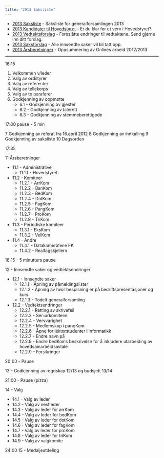 ```yaml
---
title: "2013 Saksliste"
---
```


* [2013 Saksliste](/wiki/online/generalforsamlingen/2013/saksliste) - Saksliste for generalforsamlingen 2013
* [2013 Kandidater til Hovedstyret](/wiki/online/generalforsamlingen/2013/valg) - Er du klar for et verv i Hovedstyret?
* [2013 Vedtektsforslag](/wiki/online/generalforsamlingen/2013/vedteksforslag) - Foreslåtte endringer til vedtektene. Send gjerne inn ditt forslag.
* [2013 Saksforslag](/wiki/online/generalforsamlingen/2013/saksforslag) - Alle innsendte saker vil bli tatt opp.
* [2013 Årsberetninger](/wiki/online/generalforsamlingen/2013/aarsberetninger) - Oppsummering av Onlines arbeid 2012/2013

---

16:15

1. Velkommen v/leder
2. Valg av ordstyrer
3. Valg av referenter
4. Valg av tellekorps
5. Valg av to paraferer
6. Godkjenning av oppmøtte
    * 6.1 - Godkjenning av gjester
    * 6.2 - Godkjenning av talerett
    * 6.3 - Godkjenning av stemmeberettigede

17:00 pause - 5 min

7 Godkjenning av referat fra 16.april 2012
8 Godkjenning av innkalling
9 Godkjenning av saksliste
10 Dagsorden

17:35

11 Årsberetninger
* 11.1 - Administrative
    * 11.1.1 - Hovedstyret
* 11.2 - Komiteer
    * 11.2.1 - ArrKom
    * 11.2.2 - BanKom
    * 11.2.3 - BedKom
    * 11.2.4 - DotKom
    * 11.2.5 - FagKom
    * 11.2.6 - PangKom
    * 11.2.7 - ProKom
    * 11.2.8 - TriKom
* 11.3 - Periodiske komiteer
    * 11.3.1 - EksKom
    * 11.3.2 - VelKom
* 11.4 - Andre
    * 11.4.1 - Datakameratene FK
    * 11.4.2 - Realfagskjellern

18:15 - 5 minutters pause

12 - Innsendte saker og vedtektsendringer
* 12.1 - Innsendte saker
    * 12.1.1 - Åpning av påmeldingslister
    * 12.1.2 - Åpning av hvor bespisning er på bedriftspresentasjoner og kurs
    * 12.1.3 - Todelt generalforsamling
* 12.2 - Vedtektsendringer
    * 12.2.1 - Retting av skrivefeil
    * 12.2.3 - Seniorkomiteen
    * 12.2.4 - Vervvarighet
    * 12.2.5 - Medlemskap i pangKom
    * 12.2.6 - Åpne for lektorstudenter i informatikk
    * 12.2.7 - Endre navn på
    * 12.2.8 - Endre bedKoms beskrivelse for å inkludere utarbeiding av hovedsamarbeidsavtale
    * 12.2.9 - Forsikringer

20:00 - Pause

13 - Godkjenning av regnskap 12/13 og budsjett 13/14

21:00 - Pause (pizza)

14 - Valg
* 14.1 - Valg av leder
* 14.2 - Valg av nestleder
* 14.3 - Valg av leder for arrKom
* 14.4 - Valg av leder for bedKom
* 14.5 - Valg av leder for dotKom
* 14.6 - Valg av leder for fagKom
* 14.7 - Valg av leder for proKom
* 14.8 - Valg av leder for triKom
* 14.9 - Valg av valgkomite

24:00
15 - Medaljeutdeling
